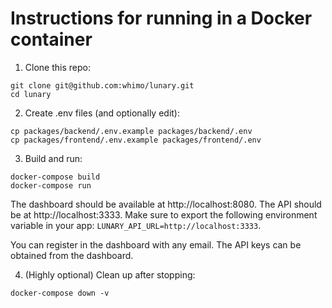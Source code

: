 # Instructions for running in a Docker container

1. Clone this repo:
```
git clone git@github.com:whimo/lunary.git
cd lunary
```

2. Create .env files (and optionally edit):
```
cp packages/backend/.env.example packages/backend/.env
cp packages/frontend/.env.example packages/frontend/.env
```

3. Build and run:
```
docker-compose build
docker-compose run
```

The dashboard should be available at http://localhost:8080.
The API should be at http://localhost:3333.
Make sure to export the following environment variable in your app: `LUNARY_API_URL=http://localhost:3333`.

You can register in the dashboard with any email. The API keys can be obtained from the dashboard.

4. (Highly optional) Clean up after stopping:
```
docker-compose down -v
```
